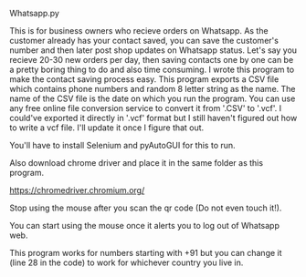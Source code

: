Whatsapp.py

This is for business owners who recieve orders on Whatsapp. As the customer already has your contact saved, you can save the customer's number and then later post shop updates on Whatsapp status. Let's say you recieve 20-30 new orders per day, then saving contacts one by one can be a pretty boring thing to do and also time consuming. I wrote this program to make the contact saving process easy. This program exports a CSV file which contains phone numbers and random 8 letter string as the name. The name of the CSV file is the date on which you run the program. You can use any free online file conversion service to convert it from '.CSV' to '.vcf'.
I could've exported it directly in '.vcf' format but I still haven't figured out how to write a vcf file. I'll update it once I figure that out.

You'll have to install Selenium and pyAutoGUI for this to run.

Also download chrome driver and place it in the same folder as this program.

https://chromedriver.chromium.org/

 Stop using the mouse after you scan the qr code (Do not even touch it!).

 You can start using the mouse once it alerts you to log out of Whatsapp web.

 This program works for numbers starting with +91 but you can change it (line 28 in the code) to work for whichever country you live in. 